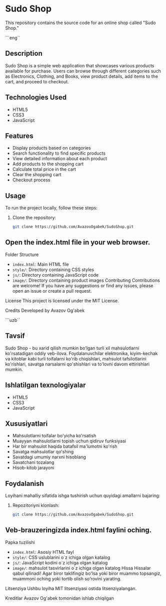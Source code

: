 # Sudo Shop

This repository contains the source code for an online shop called "Sudo Shop."

```eng``
## Description

Sudo Shop is a simple web application that showcases various products available for purchase. Users can browse through different categories such as Electronics, Clothing, and Books, view product details, add items to the cart, and proceed to checkout.

## Technologies Used

- HTML5
- CSS3
- JavaScript

## Features

- Display products based on categories
- Search functionality to find specific products
- View detailed information about each product
- Add products to the shopping cart
- Calculate total price in the cart
- Clear the shopping cart
- Checkout process

## Usage

To run the project locally, follow these steps:

1. Clone the repository:
   ```bash
   git clone https://github.com/AvazovOgabek/SudoShop.git
   ```

## Open the index.html file in your web browser.
Folder Structure
- ```index.html```: Main HTML file
- ```style/```: Directory containing CSS styles
- ```js/```: Directory containing JavaScript code
- ```image/```: Directory containing product images
Contributing
Contributions are welcome! If you have any suggestions or find any issues, please open an issue or create a pull request.

License
This project is licensed under the MIT License.

Credits
Developed by Avazov Og'abek

```uzb``
## Tavsif

Sudo Shop - bu xarid qilish mumkin bo'lgan turli xil mahsulotlarni ko'rsatadigan oddiy veb-ilova. Foydalanuvchilar elektronika, kiyim-kechak va kitoblar kabi turli toifalarni ko'rib chiqishlari, mahsulot tafsilotlarini ko'rishlari, savatga narsalarni qo'shishlari va to'lovni davom ettirishlari mumkin.

## Ishlatilgan texnologiyalar

- HTML5
- CSS3
- JavaScript

## Xususiyatlari

- Mahsulotlarni toifalar bo'yicha ko'rsatish
- Muayyan mahsulotlarni topish uchun qidiruv funksiyasi
- Har bir mahsulot haqida batafsil ma'lumotni ko'rish
- Savatga mahsulotlar qo'shing
- Savatdagi umumiy narxni hisoblang
- Savatchani tozalang
- Hisob-kitob jarayoni

## Foydalanish

Loyihani mahalliy sifatida ishga tushirish uchun quyidagi amallarni bajaring:

1. Repozitoriyni klonlash:
    ``` bash
    git clone https://github.com/AvazovOgabek/SudoShop.git
    ```

## Veb-brauzeringizda index.html faylini oching.
Papka tuzilishi
- ```index.html```: Asosiy HTML fayl
- ```style/```: CSS uslublarini o`z ichiga olgan katalog
- ```js/```: JavaScript kodini o`z ichiga olgan katalog
- ```image/```: mahsulot tasvirlarini o`z ichiga olgan katalog
Hissa
Hissalar qabul qilinadi! Agar biror taklifingiz boʻlsa yoki biror muammo topsangiz, muammoni oching yoki tortib olish soʻrovini yarating.

Litsenziya
Ushbu loyiha MIT litsenziyasi ostida litsenziyalangan.

Kreditlar
Avazov Og'abek tomonidan ishlab chiqilgan
​
